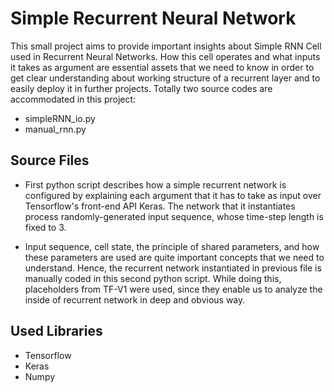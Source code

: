 
# Simple Recurrent Neural Network


This small project aims to provide important insights about Simple RNN Cell used in Recurrent Neural Networks. How this cell operates 
and what inputs it takes as argument are essential assets that we need to know in order to get clear understanding about working structure 
of a recurrent layer and to easily deploy it in further projects. Totally two source codes are accommodated in this project:

- simpleRNN_io.py
- manual_rnn.py

## Source Files


- First python script describes how a simple recurrent network is configured by explaining each argument that it has to take as input over Tensorflow's front-end API Keras. The network that it instantiates process randomly-generated input sequence, whose time-step length is fixed to 3.

- Input sequence, cell state, the principle of shared parameters, and how these parameters are used are quite important concepts that we need to understand. Hence, the recurrent network instantiated in previous file is manually coded in this second python script. While doing this, placeholders from TF-V1 were used, since they enable us to analyze the inside of recurrent network in deep and obvious way.

## Used Libraries

* Tensorflow
* Keras
* Numpy
